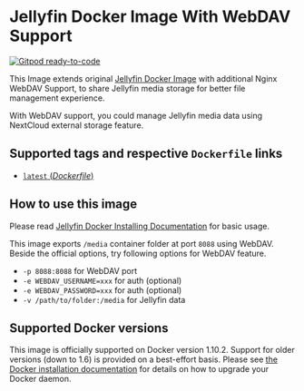 # Jellyfin Docker Image With WebDAV Support

[![Gitpod ready-to-code](https://img.shields.io/badge/Gitpod-ready--to--code-blue?logo=gitpod)](https://gitpod.io/#https://github.com/sashgorokhov/docker-nginx-webdav)

This Image extends original [Jellyfin Docker Image](https://hub.docker.com/r/jellyfin/jellyfin) with additional Nginx WebDAV Support, to share Jellyfin media storage for better file management experience.

With WebDAV support, you could manage Jellyfin media data using NextCloud external storage feature.

## Supported tags and respective `Dockerfile` links

-	[`latest` (*Dockerfile*)](https://github.com/iWangJiaxiang/docker-jellyfin-webdav/blob/master/Dockerfile)

## How to use this image

Please read [Jellyfin Docker Installing Documentation](https://jellyfin.org/docs/general/administration/installing.html#docker) for basic usage.

This image exports `/media` container folder at port `8088` using WebDAV. Beside the official options, try following options for WebDAV feature.

- `-p 8088:8088` for WebDAV port
- `-e WEBDAV_USERNAME=xxx` for auth (optional)
- `-e WEBDAV_PASSWORD=xxx` for auth (optional)
- `-v /path/to/folder:/media` for Jellyfin data

## Supported Docker versions

This image is officially supported on Docker version 1.10.2.
Support for older versions (down to 1.6) is provided on a best-effort basis.
Please see [the Docker installation documentation](https://docs.docker.com/installation/) for details on how to upgrade your Docker daemon.
